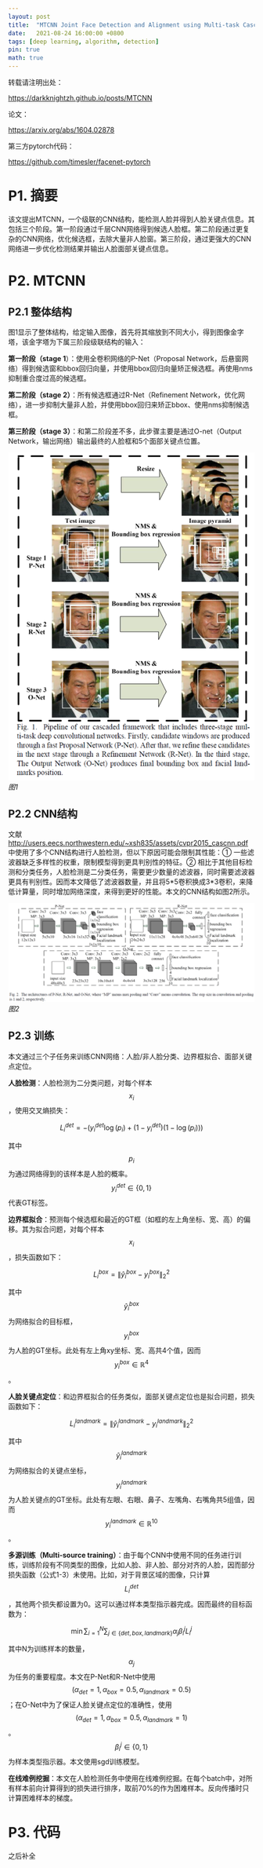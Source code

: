 ```yaml
---
layout: post
title:  "MTCNN Joint Face Detection and Alignment using Multi-task Cascaded Convolutional Networks(代码未添加)"
date:   2021-08-24 16:00:00 +0800
tags: [deep learning, algorithm, detection]
pin: true
math: true
---
```


<style> h1 { border-bottom: none } </style>

转载请注明出处：

<https://darkknightzh.github.io/posts/MTCNN>

论文：

<https://arxiv.org/abs/1604.02878>

第三方pytorch代码：

<https://github.com/timesler/facenet-pytorch>

# P1. 摘要

该文提出MTCNN，一个级联的CNN结构，能检测人脸并得到人脸关键点信息。其包括三个阶段。第一阶段通过千层CNN网络得到候选人脸框。第二阶段通过更复杂的CNN网络，优化候选框，去除大量非人脸窗。第三阶段，通过更强大的CNN网络进一步优化检测结果并输出人脸面部关键点信息。

# P2. MTCNN

## P2.1 整体结构

图1显示了整体结构，给定输入图像，首先将其缩放到不同大小，得到图像金字塔，该金字塔为下属三阶段级联结构的输入：

**第一阶段（stage 1**）：使用全卷积网络的P-Net（Proposal Network，后悬窗网络）得到候选窗和bbox回归向量，并使用bbox回归向量矫正候选框。再使用nms抑制重合度过高的候选框。

**第二阶段（stage 2）**：所有候选框通过R-Net（Refinement Network，优化网络），进一步抑制大量非人脸，并使用bbox回归来矫正bbox、使用nms抑制候选框。

**第三阶段（stage 3）**：和第二阶段差不多，此步骤主要是通过O-net（Output Network，输出网络）输出最终的人脸框和5个面部关键点位置。

![1](/assets/post/2021-08-24-MTCNN/1mtcnn.png)
_图1_

## P2.2 CNN结构

文献<http://users.eecs.northwestern.edu/~xsh835/assets/cvpr2015_cascnn.pdf>中使用了多个CNN结构进行人脸检测，但以下原因可能会限制其性能：① 一些滤波器缺乏多样性的权重，限制模型得到更具判别性的特征。② 相比于其他目标检测和分类任务，人脸检测是二分类任务，需要更少数量的滤波器，同时需要滤波器更具有判别性。因而本文降低了滤波器数量，并且将5\*5卷积换成3\*3卷积，来降低计算量，同时增加网络深度，来得到更好的性能。本文的CNN结构如图2所示。

![2](/assets/post/2021-08-24-MTCNN/2cnn.png)
_图2_


## P2.3 训练

本文通过三个子任务来训练CNN网络：人脸/非人脸分类、边界框拟合、面部关键点定位。

**人脸检测**：人脸检测为二分类问题，对每个样本
$${ {x}_{i}}$$
，使用交叉熵损失：

$$L_{i}^{det}=-\left( y_{i}^{det}\log \left( { {p}_{i}} \right)+\left( 1-y_{i}^{det} \right)\left( 1-\log \left( { {p}_{i}} \right) \right) \right) \tag{1}$$

其中
$${ {p}_{i}}$$
为通过网络得到的该样本是人脸的概率。
$$y_{i}^{det}\in \left\{ 0,1 \right\}$$
代表GT标签。

**边界框拟合**：预测每个候选框和最近的GT框（如框的左上角坐标、宽、高）的偏移。其为拟合问题，对每个样本
$${ {x}_{i}}$$
，损失函数如下：

$$L_{i}^{box}=\left\| \hat{y}_{i}^{box}-y_{i}^{box} \right\|_{2}^{2} \tag{2}$$

其中
$$\hat{y}_{i}^{box}$$为网络拟合的目标框，
$$y_{i}^{box}$$为人脸的GT坐标。此处有左上角xy坐标、宽、高共4个值，因而
$$y_{i}^{box}\in { {\mathbb{R}}^{4}}$$
。

**人脸关键点定位**：和边界框拟合的任务类似，面部关键点定位也是拟合问题，损失函数如下：

$$L_{i}^{landmark}=\left\| \hat{y}_{i}^{landmark}-y_{i}^{landmark} \right\|_{2}^{2} \tag{3}$$

其中
$$\hat{y}_{i}^{landmark}$$
为网络拟合的关键点坐标，
$$y_{i}^{landmark}$$
为人脸关键点的GT坐标。此处有左眼、右眼、鼻子、左嘴角、右嘴角共5组值，因而
$$y_{i}^{landmark}\in { {\mathbb{R}}^{10}}$$
。

**多源训练（Multi-source training）**：由于每个CNN中使用不同的任务进行训练，训练阶段有不同类型的图像，比如人脸、非人脸、部分对齐的人脸，因而部分损失函数（公式1-3）未使用。比如，对于背景区域的图像，只计算
$$L_{i}^{det}$$
，其他两个损失都设置为0。这可以通过样本类型指示器完成。因而最终的目标函数为：

$$\min \sum\nolimits_{i=1}^{N}{\sum\nolimits_{j\in \left\{ det,box,landmark \right\}}{ { {\alpha }_{j}}\beta _{i}^{j}L_{i}^{j}}} \tag{4}$$

其中N为训练样本的数量，
$${ {\alpha }_{j}}$$
为任务的重要程度。本文在P-Net和R-Net中使用
$$\left( { {\alpha }_{det}}=1,{ {\alpha }_{box}}=0.5,{ {\alpha }_{landmark}}=0.5 \right)$$
；在O-Net中为了保证人脸关键点定位的准确性，使用
$$\left( { {\alpha }_{det}}=1,{ {\alpha }_{box}}=0.5,{ {\alpha }_{landmark}}=1 \right)$$
。
$$\beta _{i}^{j}\in \left\{ 0,1 \right\}$$
为样本类型指示器。本文使用sgd训练模型。

**在线难例挖掘**：本文在人脸检测任务中使用在线难例挖掘。在每个batch中，对所有样本前向计算得到的损失进行排序，取前70%的作为困难样本。反向传播时只计算困难样本的梯度。

# P3. 代码

之后补全
